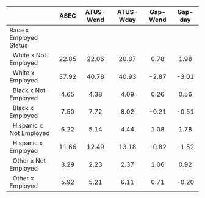 
|                      |         ASEC |    ATUS-Wend |    ATUS-Wday |     Gap-Wend |      Gap-day |
| -------------------- | :----------: | :----------: | :----------: | :----------: | :----------: |
| Race x Employed Status |              |              |              |              |              |
| &nbsp;&nbsp;White x Not Employed |        22.85 |        22.06 |        20.87 |         0.78 |         1.98 |
| &nbsp;&nbsp;White x Employed |        37.92 |        40.78 |        40.93 |        -2.87 |        -3.01 |
| &nbsp;&nbsp;Black x Not Employed |         4.65 |         4.38 |         4.09 |         0.26 |         0.56 |
| &nbsp;&nbsp;Black x Employed |         7.50 |         7.72 |         8.02 |        -0.21 |        -0.51 |
| &nbsp;&nbsp;Hispanic x Not Employed |         6.22 |         5.14 |         4.44 |         1.08 |         1.78 |
| &nbsp;&nbsp;Hispanic x Employed |        11.66 |        12.49 |        13.18 |        -0.82 |        -1.52 |
| &nbsp;&nbsp;Other x Not Employed |         3.29 |         2.23 |         2.37 |         1.06 |         0.92 |
| &nbsp;&nbsp;Other x Employed |         5.92 |         5.21 |         6.11 |         0.71 |        -0.20 |

